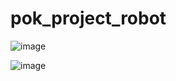 # pok_project_robot
![image](https://github.com/user-attachments/assets/37cfe632-46fb-4d02-9aa6-712864bf5341)


![image](https://github.com/user-attachments/assets/12419bec-04cf-43cd-93a1-292c59d2753f)
